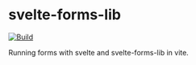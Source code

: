 # svelte-forms-lib
[![Build](https://github.com/jsbase/svelte-forms-lib/actions/workflows/nodejs.yml/badge.svg?branch=main)](https://github.com/jsbase/svelte-forms-lib/actions/workflows/nodejs.yml)

Running forms with svelte and svelte-forms-lib in vite.

